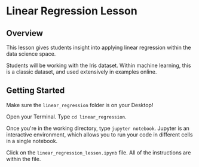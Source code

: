 # Linear Regression Lesson

## Overview
This lesson gives students insight into applying linear regression
within the data science space.

Students will be working with the Iris dataset. Within machine learning,
this is a classic dataset, and used extensively in examples online.


## Getting Started

Make sure the `linear_regression` folder is on your Desktop!


Open your Terminal. Type `cd linear_regression`.

Once you're in the working directory, type `jupyter notebook`. Jupyter
is an interactive environment, which allows you to run your code in different cells in a single notebook.


Click on the `linear_regression_lesson.ipynb` file. All of the instructions are within the file.
